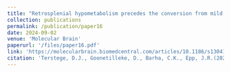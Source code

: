 ```yaml
---
title: "Retrosplenial hypometabolism precedes the conversion from mild cognitive impairment to Alzheimer's disease."
collection: publications
permalink: /publication/paper16 
date: 2024-09-02
venue: 'Molecular Brain'
paperurl: '/files/paper16.pdf'
link: 'https://molecularbrain.biomedcentral.com/articles/10.1186/s13041-024-01138-x'
citation: 'Terstege, D.J., Goonetilleke, D., Barha, C.K., Epp, J.R.(2024). &quot;Running-induced neurogenesis reduces CA1 perineuronal net density without substantial temporal delay.&quot; <i>Molecular Brain</i>.'
---
```

